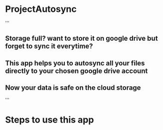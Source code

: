 # ProjectAutosync
'''
## Storage full? want to store it on google drive but forget to sync it everytime?
## This app helps you to autosync all your files directly to your chosen google drive account
## Now your data is safe on the cloud storage
'''
# Steps to use this app
